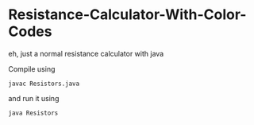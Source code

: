 # Resistance-Calculator-With-Color-Codes
eh, just a normal resistance calculator with java

Compile using 
```
javac Resistors.java
```
and run it using 
```
java Resistors
```

